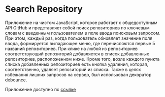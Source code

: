 # Search Repository
  Приложение на чистом JavaScript, которое работает с общедоступным API GitHub и представляет собой поиск репозиториев по ключевым словам с введенным пользователем в поле ввода поисковым запросом. При этом, каждый раз, когда пользователь обновляет значение поля ввода, формируется выпадающее меню, где перечисляются первые 5 названий репозиториев. При клике на любой из репозиториев соответствующий репозиторий добавляется в список добавленных репозиториев, расположенном ниже. Кроме того, возле каждого пункта списка добавленных репозиториев есть кнопка удаления, которая, соответственно, удаляет репозиторий из списка. Также в целях избежания лишних запросов на сервер, был использован декоратор debounce.

Приложение доступно по [ссылке](https://aleksandrakostina.github.io/search_repository/)
